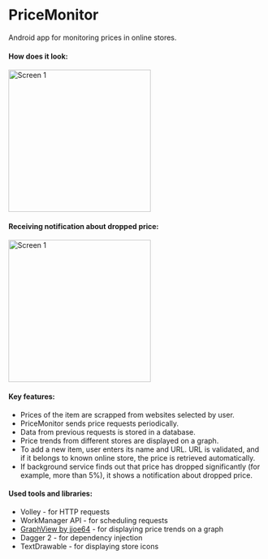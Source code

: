 # PriceMonitor

Android app for monitoring prices in online stores.

#### How does it look:

<img src="https://user-images.githubusercontent.com/12444628/62247221-1193d480-b3ee-11e9-8418-d6378190ad1f.jpg" alt="Screen 1" width="280"/>

#### Receiving notification about dropped price:

<img src="https://user-images.githubusercontent.com/12444628/62247025-9df1c780-b3ed-11e9-92ef-0c8640da57fd.gif" alt="Screen 1" width="280"/>

#### Key features:
- Prices of the item are scrapped from websites selected by user.
- PriceMonitor sends price requests periodically.
- Data from previous requests is stored in a database.
- Price trends from different stores are displayed on a graph.
- To add a new item, user enters its name and URL. URL is validated, and if it belongs to known online store, the price is retrieved automatically.
- If background service finds out that price has dropped significantly (for example, more than 5%), it shows a notification about dropped price.

#### Used tools and libraries:
- Volley - for HTTP requests
- WorkManager API - for scheduling requests
- [GraphView by jjoe64](https://github.com/jjoe64/GraphView) - for displaying price trends on a graph
- Dagger 2 - for dependency injection
- TextDrawable - for displaying store icons
